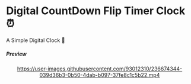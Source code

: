 # Digital CountDown Flip Timer Clock ⏰ 
A Simple Digital Clock :rocket:

##### Preview

<div align="center">

 https://user-images.githubusercontent.com/93012310/236674344-039d36b3-0b50-4dab-b097-37fe8c1c5b22.mp4
 
</div>

